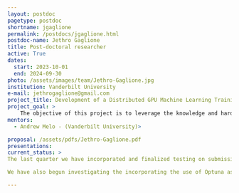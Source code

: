 ```yaml
---
layout: postdoc
pagetype: postdoc
shortname: jgaglione
permalink: /postdocs/jgaglione.html
postdoc-name: Jethro Gaglione
title: Post-doctoral researcher
active: True
dates:
  start: 2023-10-01
  end: 2024-09-30
photo: /assets/images/team/Jethro-Gaglione.jpg
institution: Vanderbilt University
e-mail: jethrogaglione@gmail.com
project_title: Development of a Distributed GPU Machine Learning Training Facility at Vanderbilt's ACCRE Cluster
project_goal: >
    The objective of this project is to leverage the knowledge and hardware available within the Vanderbilt research computing center (ACCRE) to develop a prototype distributed GPU machine learning training facility. We aim to provide the efficiency boost of training on a multi-GPU platform to CMS users and beyond, while abstracting away the highly technical details necessary to do so.  
mentors:
  - Andrew Melo - (Vanderbilt University)>

proposal: /assets/pdfs/Jethro-Gaglione.pdf
presentations:
current_status: >
The last quarter we have incorporated and finalized testing on submission of jobs to the cluster via an mlflow-slurm interface that allows users to take advantage of cluster capabilities via MLflow projects. These nicely package the intended training project along with package and system requirements for easy reproducibility without having to explicitly learn Slurm scheduler directives and scripting. Work is ongoing to make a REST-based MLflow interface, which will allow CMS users without ACCRE accounts to submit training workflows remotely.

We have also begun investigating the incorporating the use of Optuna as a suggested framework for hyperparameter optimization. This can work seamlessly with MLFlow and Slurm, and takes advantage of Bayesian optimization and pruning to efficiently run HPO.

---
```

